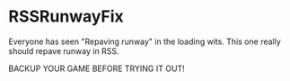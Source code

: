 # RSSRunwayFix

Everyone has seen "Repaving runway" in the loading wits. This one really
should repave runway in RSS.

BACKUP YOUR GAME BEFORE TRYING IT OUT!
